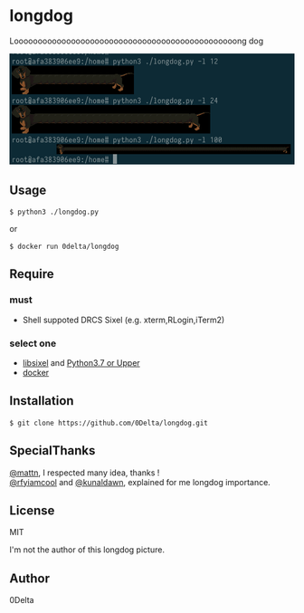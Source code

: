 # longdog

Looooooooooooooooooooooooooooooooooooooooooooooong dog

![longdog](https://raw.githubusercontent.com/0Delta/longdog/master/screenshot.png)

## Usage

```
$ python3 ./longdog.py
```
  or 

```
$ docker run 0delta/longdog 
```

## Require

### must

* Shell suppoted DRCS Sixel
  (e.g. xterm,RLogin,iTerm2)

### select one

* [libsixel](https://github.com/saitoha/libsixel/) and [Python3.7 or Upper](https://www.python.org/)
* [docker](https://www.docker.com/)

## Installation

```
$ git clone https://github.com/0Delta/longdog.git
```

## SpecialThanks

[@mattn](https://github.com/mattn),  I respected many idea, thanks !  
[@rfyiamcool](https://github.com/rfyiamcool) and [@kunaldawn](https://github.com/kunaldawn), explained for me longdog importance.  

## License

MIT

I'm not the author of this longdog picture.

## Author

0Delta